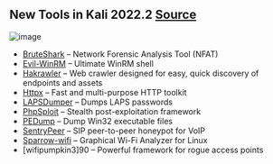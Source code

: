## New Tools in Kali 2022.2 [Source](https://cybersecuritynews.com/kali-linux-2022-2/)

![image](https://user-images.githubusercontent.com/51442719/169083269-ee0f815b-26ee-49c7-b492-7bb74c2f3a68.png)

- [BruteShark]() – Network Forensic Analysis Tool (NFAT)
- [Evil-WinRM]() – Ultimate WinRM shell
- [Hakrawler]() – Web crawler designed for easy, quick discovery of endpoints and assets
- [Httpx]() – Fast and multi-purpose HTTP toolkit
- [LAPSDumper]() – Dumps LAPS passwords
- [PhpSploit]() – Stealth post-exploitation framework
- [PEDump]() – Dump Win32 executable files
- [SentryPeer]() – SIP peer-to-peer honeypot for VoIP
- [Sparrow-wifi]() – Graphical Wi-Fi Analyzer for Linux
- [wifipumpkin3]90 – Powerful framework for rogue access points
